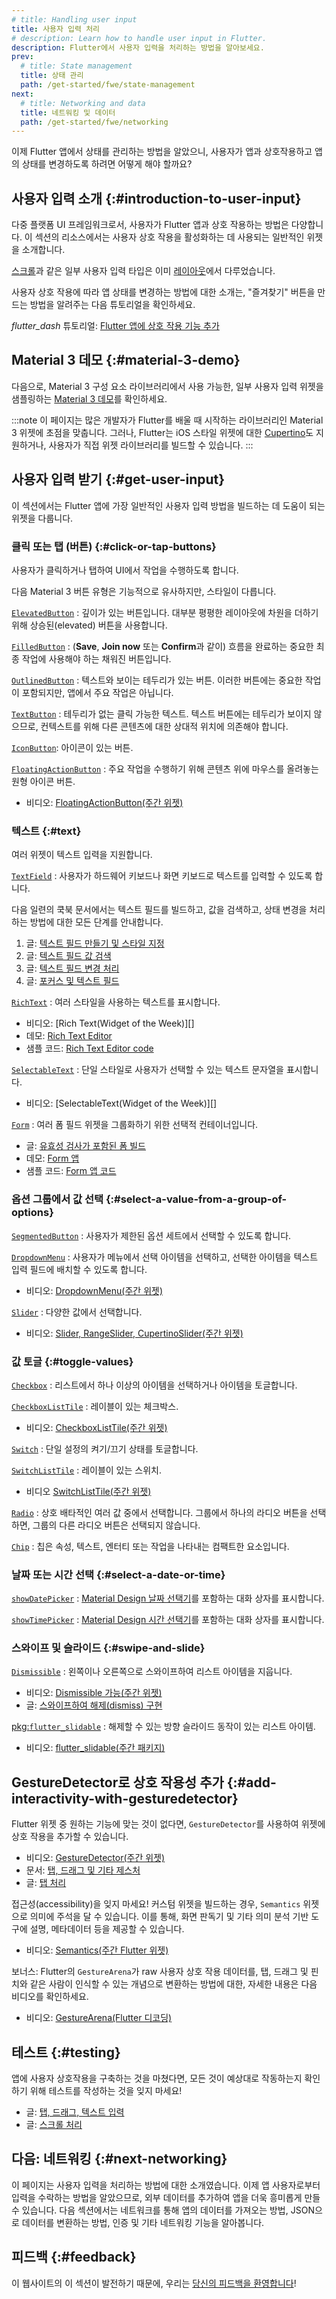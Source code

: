 ```yaml
---
# title: Handling user input
title: 사용자 입력 처리
# description: Learn how to handle user input in Flutter.
description: Flutter에서 사용자 입력을 처리하는 방법을 알아보세요.
prev:
  # title: State management
  title: 상태 관리
  path: /get-started/fwe/state-management
next:
  # title: Networking and data
  title: 네트워킹 및 데이터
  path: /get-started/fwe/networking
---
```


이제 Flutter 앱에서 상태를 관리하는 방법을 알았으니, 
사용자가 앱과 상호작용하고 앱의 상태를 변경하도록 하려면 어떻게 해야 할까요?

## 사용자 입력 소개 {:#introduction-to-user-input}

다중 플랫폼 UI 프레임워크로서, 사용자가 Flutter 앱과 상호 작용하는 방법은 다양합니다. 
이 섹션의 리소스에서는 사용자 상호 작용을 활성화하는 데 사용되는 일반적인 위젯을 소개합니다.

[스크롤][scrolling]과 같은 일부 사용자 입력 타입은 이미 [레이아웃][Layouts]에서 다루었습니다.

사용자 상호 작용에 따라 앱 상태를 변경하는 방법에 대한 소개는, 
"즐겨찾기" 버튼을 만드는 방법을 알려주는 다음 튜토리얼을 확인하세요.

<i class="material-symbols" aria-hidden="true">flutter_dash</i> 튜토리얼: [Flutter 앱에 상호 작용 기능 추가][Add interactivity to your Flutter app]

[Layouts]: /get-started/fwe/layout

## Material 3 데모 {:#material-3-demo}

다음으로, Material 3 구성 요소 라이브러리에서 사용 가능한, 
일부 사용자 입력 위젯을 샘플링하는 [Material 3 데모][Material 3 Demo]를 확인하세요.

:::note
이 페이지는 많은 개발자가 Flutter를 배울 때 시작하는 라이브러리인 Material 3 위젯에 초점을 맞춥니다. 
그러나, Flutter는 iOS 스타일 위젯에 대한 [Cupertino][]도 지원하거나, 
사용자가 직접 위젯 라이브러리를 빌드할 수 있습니다.
:::

[Cupertino]: {{site.api}}/flutter/cupertino/cupertino-library.html

## 사용자 입력 받기 {:#get-user-input}

이 섹션에서는 Flutter 앱에 가장 일반적인 사용자 입력 방법을 빌드하는 데 도움이 되는 위젯을 다룹니다.

### 클릭 또는 탭 (버튼) {:#click-or-tap-buttons}

사용자가 클릭하거나 탭하여 UI에서 작업을 수행하도록 합니다.

다음 Material 3 버튼 유형은 기능적으로 유사하지만, 스타일이 다릅니다.

[`ElevatedButton`][]
: 깊이가 있는 버튼입니다. 대부분 평평한 레이아웃에 차원을 더하기 위해 상승된(elevated) 버튼을 사용합니다.

[`FilledButton`][]
: (**Save**, **Join now** 또는 **Confirm**과 같이) 흐름을 완료하는 
  중요한 최종 작업에 사용해야 하는 채워진 버튼입니다.

[`OutlinedButton`][]
: 텍스트와 보이는 테두리가 있는 버튼. 이러한 버튼에는 중요한 작업이 포함되지만, 앱에서 주요 작업은 아닙니다.

[`TextButton`][]
: 테두리가 없는 클릭 가능한 텍스트. 
  텍스트 버튼에는 테두리가 보이지 않으므로, 컨텍스트를 위해 다른 콘텐츠에 대한 상대적 위치에 의존해야 합니다.

[`IconButton`][]: 아이콘이 있는 버튼.

[`FloatingActionButton`][]
: 주요 작업을 수행하기 위해 콘텐츠 위에 마우스를 올려놓는 원형 아이콘 버튼.

* 비디오: [FloatingActionButton(주간 위젯)][FloatingActionButton (Widget of the Week)]

[`ElevatedButton`]: {{site.api}}/flutter/material/ElevatedButton-class.html
[`FilledButton`]: {{site.api}}/flutter/material/FilledButton-class.html
[`FloatingActionButton`]: {{site.api}}/flutter/material/FloatingActionButton-class.html
[FloatingActionButton (Widget of the Week)]: https://youtu.be/2uaoEDOgk_I?si=MQZcSp24oRaS_kiY
[`IconButton`]: {{site.api}}/flutter/material/IconButton-class.html
[`OutlinedButton`]: {{site.api}}/flutter/material/OutlinedButton-class.html
[`TextButton`]: {{site.api}}/flutter/material/TextButton-class.html

### 텍스트 {:#text}

여러 위젯이 텍스트 입력을 지원합니다.

[`TextField`][]
: 사용자가 하드웨어 키보드나 화면 키보드로 텍스트를 입력할 수 있도록 합니다.

다음 일련의 쿡북 문서에서는 텍스트 필드를 빌드하고, 값을 검색하고, 상태 변경을 처리하는 방법에 대한 모든 단계를 안내합니다.

1. 글: [텍스트 필드 만들기 및 스타일 지정][Create and style a text field]
2. 글: [텍스트 필드 값 검색][Retrieve the value of a text field]
3. 글: [텍스트 필드 변경 처리][Handle changes to a text field]
4. 글: [포커스 및 텍스트 필드][Focus and text fields]

[`RichText`][]
: 여러 스타일을 사용하는 텍스트를 표시합니다.

* 비디오: [Rich Text(Widget of the Week)][]
* 데모: [Rich Text Editor][]
* 샘플 코드: [Rich Text Editor code][]

[`SelectableText`][]
: 단일 스타일로 사용자가 선택할 수 있는 텍스트 문자열을 표시합니다.

* 비디오: [SelectableText(Widget of the Week)][]

[`Form`][]
: 여러 폼 필드 위젯을 그룹화하기 위한 선택적 컨테이너입니다.

* 글: [유효성 검사가 포함된 폼 빌드][Build a form with validation]
* 데모: [Form 앱][Form app]
* 샘플 코드: [Form 앱 코드][Form app code]

[Build a form with validation]: /cookbook/forms/validation
[Create and style a text field]: /cookbook/forms/text-input
[Focus and text fields]: /cookbook/forms/focus
[`Form`]: {{site.api}}/flutter/widgets/Form-class.html
[Form app]: https://flutter.github.io/samples/web/form_app/
[Form app code]: https://github.com/flutter/samples/tree/main/form_app
[Handle changes to a text field]: /cookbook/forms/text-field-changes
[Retrieve the value of a text field]: /cookbook/forms/retrieve-input
[`RichText`]: {{site.api}}/flutter/widgets/RichText-class.html
[Rich Text (Widget of the Week)]: https://www.youtube.com/watch?v=rykDVh-QFfw
[Rich Text Editor]: https://flutter.github.io/samples/rich_text_editor.html
[Rich Text Editor code]: https://github.com/flutter/samples/tree/main/simplistic_editor
[`SelectableText`]: {{site.api}}/flutter/material/SelectableText-class.html
[SelectableText (Widget of the Week)]: https://www.youtube.com/watch?v=ZSU3ZXOs6hc
[`TextField`]: {{site.api}}/flutter/material/TextField-class.html

### 옵션 그룹에서 값 선택 {:#select-a-value-from-a-group-of-options}

[`SegmentedButton`][]
: 사용자가 제한된 옵션 세트에서 선택할 수 있도록 합니다.

[`DropdownMenu`][]
: 사용자가 메뉴에서 선택 아이템을 선택하고, 선택한 아이템을 텍스트 입력 필드에 배치할 수 있도록 합니다.

* 비디오: [DropdownMenu(주간 위젯)][DropdownMenu (Widget of the Week)]

[`Slider`][]
: 다양한 값에서 선택합니다.

* 비디오: [Slider, RangeSlider, CupertinoSlider(주간 위젯)][Slider, RangeSlider, CupertinoSlider (Widget of the Week)]

[`DropdownMenu`]: {{site.api}}/flutter/material/DropdownMenu-class.html
[DropdownMenu (Widget of the Week)]: https://youtu.be/giV9AbM2gd8?si=E23hjg72cjMTe_mz
[`SegmentedButton`]: {{site.api}}/flutter/material/SegmentedButton-class.html
[`Slider`]: {{site.api}}/flutter/material/Slider-class.html
[Slider, RangeSlider, CupertinoSlider (Widget of the Week)]: https://www.youtube.com/watch?v=ufb4gIPDmEss

### 값 토글 {:#toggle-values}

[`Checkbox`][]
: 리스트에서 하나 이상의 아이템을 선택하거나 아이템을 토글합니다.

[`CheckboxListTile`][]
: 레이블이 있는 체크박스.

* 비디오: [CheckboxListTile(주간 위젯)][CheckboxListTile (Widget of the Week)]

[`Switch`][]
: 단일 설정의 켜기/끄기 상태를 토글합니다.

[`SwitchListTile`][]
: 레이블이 있는 스위치.

* 비디오 [SwitchListTile(주간 위젯)][SwitchListTile (Widget of the Week)]

[`Radio`][]
: 상호 배타적인 여러 값 중에서 선택합니다. 
  그룹에서 하나의 라디오 버튼을 선택하면, 그룹의 다른 라디오 버튼은 선택되지 않습니다.

[`Chip`][]
: 칩은 속성, 텍스트, 엔터티 또는 작업을 나타내는 컴팩트한 요소입니다.

### 날짜 또는 시간 선택 {:#select-a-date-or-time}

[`showDatePicker`][]
: [Material Design 날짜 선택기][Material Design date picker]를 포함하는 대화 상자를 표시합니다.

[`showTimePicker`][]
: [Material Design 시간 선택기][Material Design time picker]를 포함하는 대화 상자를 표시합니다.

### 스와이프 및 슬라이드 {:#swipe-and-slide}

[`Dismissible`][]
: 왼쪽이나 오른쪽으로 스와이프하여 리스트 아이템을 지웁니다.

* 비디오: [Dismissible 가능(주간 위젯)][Dismissible (Widget of the Week)]
* 글: [스와이프하여 해제(dismiss) 구현][Implement swipe to dismiss]

[pkg:`flutter_slidable`][]
: 해제할 수 있는 방향 슬라이드 동작이 있는 리스트 아이템.

* 비디오: [flutter_slidable(주간 패키지)][flutter_slidable (Package of the Week)]

## GestureDetector로 상호 작용성 추가 {:#add-interactivity-with-gesturedetector}

Flutter 위젯 중 원하는 기능에 맞는 것이 없다면, 
`GestureDetector`를 사용하여 위젯에 상호 작용을 추가할 수 있습니다.

* 비디오: [GestureDetector(주간 위젯)][GestureDetector (Widget of the Week)]
* 문서: [탭, 드래그 및 기타 제스처][Taps, drags, and other gestures]
* 글: [탭 처리][Handle taps]

접근성(accessibility)을 잊지 마세요! 
커스텀 위젯을 빌드하는 경우, `Semantics` 위젯으로 의미에 주석을 달 수 있습니다. 
이를 통해, 화면 판독기 및 기타 의미 분석 기반 도구에 설명, 메타데이터 등을 제공할 수 있습니다.

* 비디오: [Semantics(주간 Flutter 위젯)][Semantics (Flutter Widget of the Week)]

보너스: Flutter의 `GestureArena`가 raw 사용자 상호 작용 데이터를, 
탭, 드래그 및 핀치와 같은 사람이 인식할 수 있는 개념으로 변환하는 방법에 대한, 
자세한 내용은 다음 비디오를 확인하세요.

* 비디오: [GestureArena(Flutter 디코딩)][GestureArena (Decoding Flutter)]

## 테스트 {:#testing}

앱에 사용자 상호작용을 구축하는 것을 마쳤다면, 
모든 것이 예상대로 작동하는지 확인하기 위해 테스트를 작성하는 것을 잊지 마세요!

* 글: [탭, 드래그, 텍스트 입력][Tap, drag, and enter text]
* 글: [스크롤 처리][Handle scrolling]

[GestureArena (Decoding Flutter)]: https://www.youtube.com/watch?v=Q85LBtBdi0U
[GestureDetector (Widget of the Week)]: https://www.youtube.com/watch?v=WhVXkCFPmK4
[Handle taps]: /cookbook/gestures/handling-taps
[Semantics (Flutter Widget of the Week)]: https://youtu.be/NvtMt_DtFrQ?si=o79BqAg9NAl8EE8_
[Tap, drag, and enter text]: /cookbook/testing/widget/tap-drag
[Taps, drags, and other gestures]: /ui/interactivity/gestures#gestures


## 다음: 네트워킹 {:#next-networking}

이 페이지는 사용자 입력을 처리하는 방법에 대한 소개였습니다. 
이제 앱 사용자로부터 입력을 수락하는 방법을 알았으므로, 
외부 데이터를 추가하여 앱을 더욱 흥미롭게 만들 수 있습니다. 
다음 섹션에서는 네트워크를 통해 앱의 데이터를 가져오는 방법, 
JSON으로 데이터를 변환하는 방법, 인증 및 기타 네트워킹 기능을 알아봅니다.

[scrolling]: /get-started/fwe/layout#scrolling-widgets

[Add interactivity to your Flutter app]: /ui/interactivity
[Material 3 Demo]: https://flutter.github.io/samples/web/material_3_demo/



[`Checkbox`]: {{site.api}}/flutter/material/Checkbox-class.html
[`CheckboxListTile`]: {{site.api}}/flutter/material/CheckboxListTile-class.html
[CheckboxListTile (Widget of the Week)]: https://www.youtube.com/watch?v=RkSqPAn9szs
[`Switch`]: {{site.api}}/flutter/material/Switch-class.html
[`SwitchListTile`]: {{site.api}}/flutter/material/SwitchListTile-class.html
[SwitchListTile (Widget of the Week)]: https://www.youtube.com/watch?v=0igIjvtEWNU
[`Radio`]: {{site.api}}/flutter/material/Radio-class.html
[`Chip`]: {{site.api}}/flutter/material/Chip-class.html

[Material Design date picker]: https://m3.material.io/components/date-pickers/overview
[Material Design time picker]: https://m3.material.io/components/time-pickers/overview
[`showDatePicker`]: {{site.api}}/flutter/material/showDatePicker.html
[`showTimePicker`]: {{site.api}}/flutter/material/showTimePicker.html

[`Dismissible`]: {{site.api}}/flutter/widgets/Dismissible-class.html
[Dismissible (Widget of the Week)]: https://youtu.be/iEMgjrfuc58?si=f0S7IdaA9PIWIYvl
[Implement swipe to dismiss]: /cookbook/gestures/dismissible
[pkg:`flutter_slidable`]: https://pub.dev/packages/flutter_slidable
[flutter_slidable (Package of the Week)]: https://www.youtube.com/watch?v=QFcFEpFmNJ8

[Handle scrolling]: /cookbook/testing/widget/scrolling

## 피드백 {:#feedback}

이 웹사이트의 이 섹션이 발전하기 때문에, 우리는 [당신의 피드백을 환영합니다][welcome your feedback]!

[welcome your feedback]: https://google.qualtrics.com/jfe/form/SV_6A9KxXR7XmMrNsy?page="user-input"
